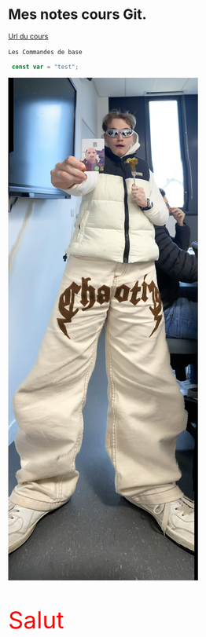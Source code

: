 # Mes notes cours Git.

[Url du cours](https://compiiile.me/c/1-markdown-preview)

`Les Commandes de base` 

````javascript
 const var = "test";
````

![Favicon alt text|100px](./IMG_4527.JPEG "Evann")

<p style="color: red; font-size: 3rem;">
    Salut
</p>